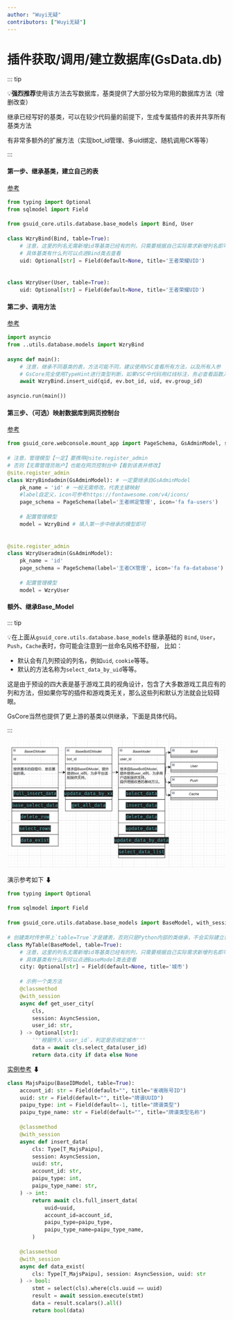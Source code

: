 ```yaml
---
author: "Wuyi无疑"
contributors: ["Wuyi无疑"]
---
```


# 插件获取/调用/建立数据库(GsData.db)<Badge type="tip" text="简单" />


::: tip

💡**强烈推荐**使用该方法去写数据库，基类提供了大部分较为常用的数据库方法（增删改查）

继承已经写好的基类，可以在较少代码量的前提下，生成专属插件的表并共享所有基类方法

有非常多额外的扩展方法（实现bot_id管理、多uid绑定、随机调用CK等等）

:::

#### 第一步、继承基类，建立自己的表

[参考](https://github.com/KimigaiiWuyi/WzryUID/blob/main/WzryUID/utils/database/models.py)

```python
from typing import Optional
from sqlmodel import Field

from gsuid_core.utils.database.base_models import Bind, User

class WzryBind(Bind, table=True):
    # 注意，这里的列名无需新增id等基类已经有的列，只需要根据自己实际需求新增列名即可
    # 具体基类有什么列可以点进Bind类去查看
    uid: Optional[str] = Field(default=None, title='王者荣耀UID')


class WzryUser(User, table=True):
    uid: Optional[str] = Field(default=None, title='王者荣耀UID')
```

#### 第二步、调用方法

[参考](https://github.com/KimigaiiWuyi/WzryUID/blob/main/WzryUID/wzryuid_user/__init__.py)

```python
import asyncio
from ..utils.database.models import WzryBind

async def main():
    # 注意，继承不同基类的表，方法可能不同，建议使用VSC查看所有方法，以及所有入参
    # GsCore完全使用TypeHint进行类型判断，如果VSC中代码用红线标注，务必查看函数入参，确保修改正确
	await WzryBind.insert_uid(qid, ev.bot_id, uid, ev.group_id)

asyncio.run(main())
```

#### 第三步、（可选）映射数据库到网页控制台

[参考](https://github.com/KimigaiiWuyi/WzryUID/blob/main/WzryUID/utils/database/models.py)

```python
from gsuid_core.webconsole.mount_app import PageSchema, GsAdminModel, site

# 注意，管理模型【一定】要携带@site.register_admin
# 否则【无需管理员账户】也能在网页控制台中【看到该表并修改】
@site.register_admin
class WzryBindadmin(GsAdminModel): # 一定要继承自GsAdminModel
    pk_name = 'id' # 一般无需修改，代表主键映射
    #label自定义，icon可参考https://fontawesome.com/v4/icons/
    page_schema = PageSchema(label='王者绑定管理', icon='fa fa-users')

    # 配置管理模型
    model = WzryBind # 填入第一步中继承的模型即可


@site.register_admin
class WzryUseradmin(GsAdminModel):
    pk_name = 'id'
    page_schema = PageSchema(label='王者CK管理', icon='fa fa-database')

    # 配置管理模型
    model = WzryUser
```

#### 额外、继承Base_Model

::: tip

💡在上面从`gsuid_core.utils.database.base_models` 继承基础的 `Bind`,  `User`，`Push`，`Cache`表时，你可能会注意到一丝命名风格不舒服， 比如：

- 默认会有几列预设的列名，例如`uid`, `cookie`等等。
- 默认的方法名称为`select_data_by_uid`等等。

这是由于预设的四大表是基于游戏工具的视角设计，包含了大多数游戏工具应有的列和方法，但如果你写的插件和游戏类无关，那么这些列和默认方法就会比较碍眼。

GsCore当然也提供了更上游的基类以供继承，下面是具体代码。

:::

![image-20240818182411857](./../public/PluginsDataBase/image-20240818182411857.png)


演示参考如下 ⬇

```python
from typing import Optional

from sqlmodel import Field

from gsuid_core.utils.database.base_models import BaseModel, with_session

# 创建类时传参带上`table=True`才是建表，否则只是Python内部的类继承，不会实际建立表格
class MyTable(BaseModel, table=True):
    # 注意，这里的列名无需新增id等基类已经有的列，只需要根据自己实际需求新增列名即可
    # 具体基类有什么列可以点进BaseModel类去查看
    city: Optional[str] = Field(default=None, title='城市')

    # 示例一个类方法
    @classmethod
    @with_session
    async def get_user_city(
        cls,
        session: AsyncSession,
        user_id: str,
    ) -> Optional[str]:
        '''根据传入`user_id`，判定是否绑定城市'''
        data = await cls.select_data(user_id)
        return data.city if data else None
```

[实例参考](https://github.com/KimigaiiWuyi/MajsoulUID/blob/main/MajsoulUID/utils/database/models.py) ⬇

```python
class MajsPaipu(BaseIDModel, table=True):
    account_id: str = Field(default="", title="雀魂账号ID")
    uuid: str = Field(default="", title="牌谱UUID")
    paipu_type: int = Field(default=-1, title="牌谱类型")
    paipu_type_name: str = Field(default="", title="牌谱类型名称")

    @classmethod
    @with_session
    async def insert_data(
        cls: Type[T_MajsPaipu],
        session: AsyncSession,
        uuid: str,
        account_id: str,
        paipu_type: int,
        paipu_type_name: str,
    ) -> int:
        return await cls.full_insert_data(
            uuid=uuid,
            account_id=account_id,
            paipu_type=paipu_type,
            paipu_type_name=paipu_type_name,
        )

    @classmethod
    @with_session
    async def data_exist(
        cls: Type[T_MajsPaipu], session: AsyncSession, uuid: str
    ) -> bool:
        stmt = select(cls).where(cls.uuid == uuid)
        result = await session.execute(stmt)
        data = result.scalars().all()
        return bool(data)
```

